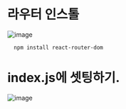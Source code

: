 # 라우터 인스톨

![image](https://github.com/sjeroh/react_basic/assets/36749506/f1f39726-d5f8-4b4d-83fd-3b302909c3ca)

      npm install react-router-dom

# index.js에 셋팅하기.
![image](https://github.com/sjeroh/react_basic/assets/36749506/1767a2a7-1917-44fd-aa6c-c109c14ccc1c)
